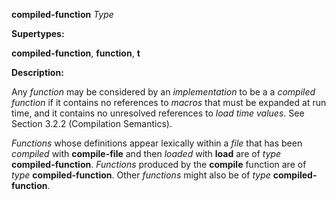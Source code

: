 **compiled-function** *Type* 

**Supertypes:** 

**compiled-function**, **function**, **t** 

**Description:** 

Any *function* may be considered by an *implementation* to be a a *compiled function* if it contains no references to *macros* that must be expanded at run time, and it contains no unresolved references to *load time values*. See Section 3.2.2 (Compilation Semantics). 

*Functions* whose definitions appear lexically within a *file* that has been *compiled* with **compile-file** and then *loaded* with **load** are of *type* **compiled-function**. *Functions* produced by the **compile** function are of *type* **compiled-function**. Other *functions* might also be of *type* **compiled-function**. 

